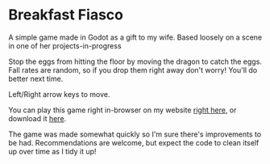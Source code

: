 # Breakfast Fiasco

A simple game made in Godot as a gift to my wife. Based loosely on a scene in one of her projects-in-progress

Stop the eggs from hitting the floor by moving the dragon to catch the eggs. Fall rates are random, so if you drop them right away don't worry! You'll do better next time.

Left/Right arrow keys to move.

You can play this game right in-browser on my website [right here](http://m-r-williams.com/extras/breakfast-game/play/), or download it [here](http://m-r-williams.com/extras/breakfast-game).

The game was made somewhat quickly so I'm sure there's improvements to be had. Recommendations are welcome, but expect the code to clean itself up over time as I tidy it up!